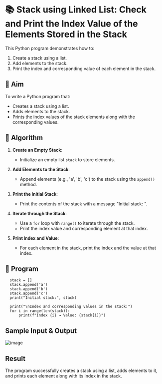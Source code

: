 # 📚 Stack using Linked List: Check and Print the Index Value of the Elements Stored in the Stack

This Python program demonstrates how to:
1. Create a stack using a list.
2. Add elements to the stack.
3. Print the index and corresponding value of each element in the stack.

## 🎯 Aim

To write a Python program that:
- Creates a stack using a list.
- Adds elements to the stack.
- Prints the index values of the stack elements along with the corresponding values.

## 🧠 Algorithm

1. **Create an Empty Stack**:
   - Initialize an empty list `stack` to store elements.

2. **Add Elements to the Stack**:
   - Append elements (e.g., 'a', 'b', 'c') to the stack using the `append()` method.

3. **Print the Initial Stack**:
   - Print the contents of the stack with a message "Initial stack: ".

4. **Iterate through the Stack**:
   - Use a `for` loop with `range()` to iterate through the stack.
   - Print the index value and corresponding element at that index.

5. **Print Index and Value**:
   - For each element in the stack, print the index and the value at that index.

## 📝 Program
      stack = []
      stack.append('a')
      stack.append('b')
      stack.append('c')
      print("Initial stack:", stack)
      
      print("\nIndex and corresponding values in the stack:")
      for i in range(len(stack)):
          print(f"Index {i} → Value: {stack[i]}")


## Sample Input & Output
![image](https://github.com/user-attachments/assets/ccd11902-5f71-4cbd-8278-0833714410d3)

## Result
The program successfully creates a stack using a list, adds elements to it, and prints each element along with its index in the stack.
